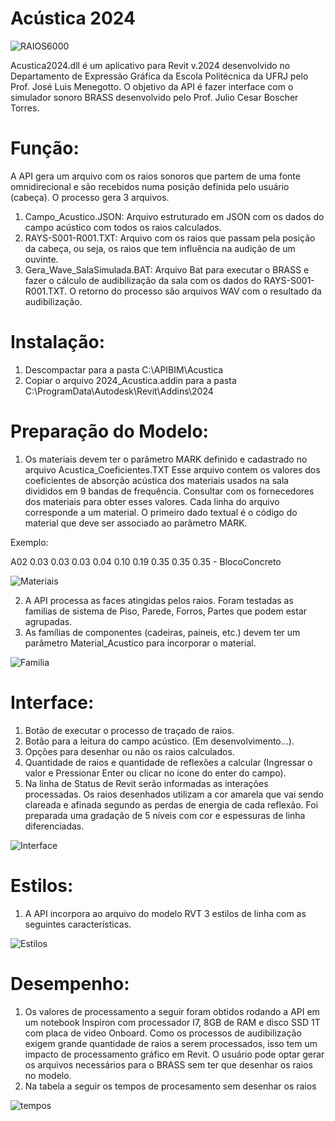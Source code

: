 # Acústica 2024

![RAIOS6000](https://user-images.githubusercontent.com/9437020/235116960-2306a9f9-e3fb-4e65-9eb4-82d0fb5b5e5c.PNG)

Acustica2024.dll é um aplicativo para Revit v.2024 desenvolvido no Departamento de Expressão Gráfica da Escola Politécnica da UFRJ pelo Prof. José Luis Menegotto.
O objetivo da API é fazer interface com o simulador sonoro BRASS desenvolvido pelo Prof. Julio Cesar Boscher Torres.

# Função:
A API gera um arquivo com os raios sonoros que partem de uma fonte omnidirecional e são recebidos numa posição definida pelo usuário (cabeça).
O processo gera 3 arquivos.

1. Campo_Acustico.JSON:        Arquivo estruturado em JSON com os dados do campo acústico com todos os raios calculados.
2. RAYS-S001-R001.TXT:         Arquivo com os raios que passam pela posição da cabeça, ou seja, os raios que tem influência na audição de um ouvinte.
3. Gera_Wave_SalaSimulada.BAT: Arquivo Bat para executar o BRASS e fazer o cálculo de audibilização da sala com os dados do RAYS-S001-R001.TXT.
                               O retorno do processo são arquivos WAV com o resultado da audibilização.
                               
# Instalação:

 1. Descompactar para a pasta                         C:\APIBIM\Acustica
 2. Copiar o arquivo 2024_Acustica.addin para a pasta C:\ProgramData\Autodesk\Revit\Addins\2024

           
# Preparação do Modelo:

 1. Os materiais devem ter o parâmetro MARK definido e cadastrado no arquivo Acustica_Coeficientes.TXT
 Esse arquivo contem os valores dos coeficientes de absorção acústica dos materiais usados na sala divididos em 9 bandas de frequência.
 Consultar com os fornecedores dos materiais para obter esses valores. Cada linha do arquivo corresponde a um material.
 O primeiro dado textual é o código do material que deve ser associado ao parâmetro MARK.

Exemplo:

A02 0.03 0.03 0.03 0.04 0.10 0.19 0.35 0.35 0.35 - BlocoConcreto

![Materiais](https://user-images.githubusercontent.com/9437020/235123490-3a9218a3-0307-4000-a9c6-04cb5f5a7c7f.PNG)

 2. A API processa as faces atingidas pelos raios. Foram testadas as familias de sistema de Piso, Parede, Forros, Partes que podem estar agrupadas. 
 3. As famílias de componentes (cadeiras, paineis, etc.) devem ter um parâmetro Material_Acustico para incorporar o material. 

![Familia](https://user-images.githubusercontent.com/9437020/235178942-96eb3604-a98d-4d38-ab37-fbfcbceee465.PNG)

  
# Interface:
 1. Botão de executar o processo de traçado de raios.
 2. Botão para a leitura do campo acústico. (Em desenvolvimento...).
 3. Opções para desenhar ou não os raios calculados.
 4. Quantidade de raios e quantidade de reflexões a calcular (Ingressar o valor e Pressionar Enter ou clicar no ícone do enter do campo).
 5. Na linha de Status de Revit serão informadas as interações processadas. Os raios desenhados utilizam a cor amarela que vai sendo clareada e afinada segundo as perdas de energia de cada reflexão. Foi preparada uma gradação de 5 níveis com cor e espessuras de linha diferenciadas.

![Interface](https://user-images.githubusercontent.com/9437020/235127905-42c1eeeb-3225-4337-9e11-fd8732b48068.PNG)

# Estilos:

1. A API incorpora ao arquivo do modelo RVT 3 estilos de linha com as seguintes características.

![Estilos](https://user-images.githubusercontent.com/9437020/235129574-902e4f05-dd74-4636-836d-337d615d3aef.PNG)

# Desempenho:

1. Os valores de processamento a seguir foram obtidos rodando a API em um notebook Inspiron com processador I7, 8GB de RAM e disco SSD 1T com placa de video Onboard.
Como os processos de audibilização exigem grande quantidade de raios a serem processados, isso tem um impacto de processamento gráfico em Revit. O usuário pode optar gerar os arquivos necessários para o BRASS sem ter que desenhar os raios no modelo.
2. Na tabela a seguir os tempos de procesamento sem desenhar os raios

![tempos](https://user-images.githubusercontent.com/9437020/235162322-5e836c51-bb60-49eb-988d-c65e713ca1e6.PNG)

